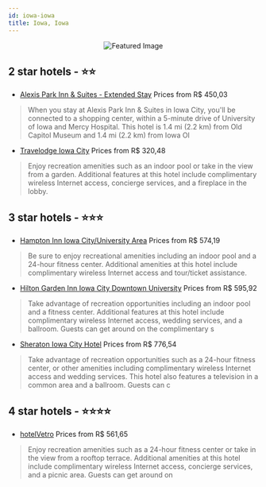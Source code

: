 ```yaml
---
id: iowa-iowa
title: Iowa, Iowa
---
```


<center><img src="https://i.travelapi.com/hotels/2000000/1410000/1406700/1406659/c5bc4fe7_z.jpg" alt="Featured Image" /></center>


##  2 star hotels - ⭐️⭐️

-    [Alexis Park Inn & Suites - Extended Stay](https://us.hurb.com/hotels/iowa/alexis-park-inn-suites-extended-stay-JNP-JP188547?cmp=18055) Prices from R$ 450,03
   > When you stay at Alexis Park Inn & Suites in Iowa City, you'll be connected to a shopping center, within a 5-minute drive of University of Iowa and Mercy Hospital. This hotel is 1.4 mi (2.2 km) from Old Capitol Museum and 1.4 mi (2.2 km) from Iowa Ol
-    [Travelodge Iowa City](https://us.hurb.com/hotels/iowa/travelodge-iowa-city-JNP-JP855878?cmp=18055) Prices from R$ 320,48
   > Enjoy recreation amenities such as an indoor pool or take in the view from a garden. Additional features at this hotel include complimentary wireless Internet access, concierge services, and a fireplace in the lobby.

##  3 star hotels - ⭐️⭐️⭐️

-    [Hampton Inn Iowa City/University Area](https://us.hurb.com/hotels/iowa/hampton-inn-iowa-city-university-area-JNP-JP322022?cmp=18055) Prices from R$ 574,19
   > Be sure to enjoy recreational amenities including an indoor pool and a 24-hour fitness center. Additional amenities at this hotel include complimentary wireless Internet access and tour/ticket assistance.
-    [Hilton Garden Inn Iowa City Downtown University](https://us.hurb.com/hotels/iowa/hilton-garden-inn-iowa-city-downtown-university-JNP-JP02745X?cmp=18055) Prices from R$ 595,92
   > Take advantage of recreation opportunities including an indoor pool and a fitness center. Additional features at this hotel include complimentary wireless Internet access, wedding services, and a ballroom. Guests can get around on the complimentary s
-    [Sheraton Iowa City Hotel](https://us.hurb.com/hotels/iowa/sheraton-iowa-city-hotel-JNP-JP183349?cmp=18055) Prices from R$ 776,54
   > Take advantage of recreation opportunities such as a 24-hour fitness center, or other amenities including complimentary wireless Internet access and wedding services. This hotel also features a television in a common area and a ballroom. Guests can c

##  4 star hotels - ⭐️⭐️⭐️⭐️

-    [hotelVetro](https://us.hurb.com/hotels/iowa/hotelvetro-JNP-JP737515?cmp=18055) Prices from R$ 561,65
   > Enjoy recreation amenities such as a 24-hour fitness center or take in the view from a rooftop terrace. Additional amenities at this hotel include complimentary wireless Internet access, concierge services, and a picnic area. Guests can get around on
